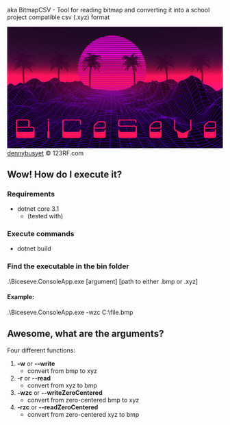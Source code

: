 aka BitmapCSV - Tool for reading bitmap and converting it into a school project compatible csv (.xyz) format

![BiCeSeVe cover picture](doc/cover.jpg)
[dennybusyet](https://www.123rf.com/profile_dennybusyet) © 123RF.com

## Wow! How do I execute it?

### Requirements
- dotnet core 3.1 
    - (tested with)
### Execute commands
- dotnet build

### Find the executable in the bin folder

.\Biceseve.ConsoleApp.exe [argument] [path to either .bmp or .xyz]

#### Example:
.\Biceseve.ConsoleApp.exe -wzc C:\file.bmp

## Awesome, what are the arguments?

Four different functions:

1. **-w** or **--write**
    - convert from bmp to xyz
2. **-r** or **--read**
    - convert from xyz to bmp
3. **-wzc** or **--writeZeroCentered**
    - convert from zero-centered bmp to xyz
4. **-rzc** or **--readZeroCentered**
    - convert from zero-centered xyz to bmp
 
